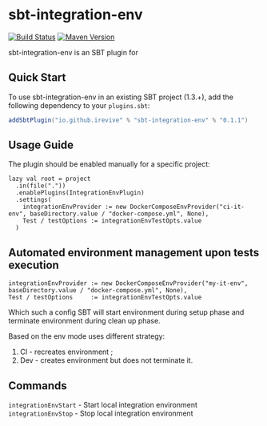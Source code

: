 # sbt-integration-env

[![Build Status](https://github.com/iRevive/sbt-integration-env/workflows/CI/badge.svg)](https://github.com/iRevive/fmq/sbt-integration-env)
[![Maven Version](https://maven-badges.herokuapp.com/maven-central/io.github.irevive/sbt-integration-env/badge.svg)](https://maven-badges.herokuapp.com/maven-central/io.github.irevive/sbt-integration-env)

sbt-integration-env is an SBT plugin for 

## Quick Start

To use sbt-integration-env in an existing SBT project (1.3.+), add the following dependency to your `plugins.sbt`:
 
```scala
addSbtPlugin("io.github.irevive" % "sbt-integration-env" % "0.1.1")
```

## Usage Guide

The plugin should be enabled manually for a specific project:

```
lazy val root = project
  .in(file("."))
  .enablePlugins(IntegrationEnvPlugin)
  .settings(
    integrationEnvProvider := new DockerComposeEnvProvider("ci-it-env", baseDirectory.value / "docker-compose.yml", None),
    Test / testOptions := integrationEnvTestOpts.value
  )
```

## Automated environment management upon tests execution

```
integrationEnvProvider := new DockerComposeEnvProvider("my-it-env", baseDirectory.value / "docker-compose.yml", None),
Test / testOptions     := integrationEnvTestOpts.value
```

Which such a config SBT will start environment during setup phase and terminate environment during clean up phase.

Based on the env mode uses different strategy:
1) CI - recreates environment ;
2) Dev - creates environment but does not terminate it.

## Commands

`integrationEnvStart` - Start local integration environment
`integrationEnvStop` - Stop local integration environment

